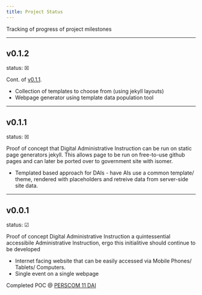 ```yaml
---
title: Project Status
---
```


Tracking of progress of project milestones

<hr>

## v0.1.2

status: &#9746;

Cont. of [v0.1.1](#v011).

- Collection of templates to choose from (using jekyll layouts)
- Webpage generator using template data population tool

<hr>

## v0.1.1

status: &#9746;

Proof of concept that Digital Administrative Instruction can be run on static page generators jekyll. This allows page to be run on free-to-use github pages and can later be ported over to government site with isomer.

- Templated based approach for DAIs - have AIs use a common template/ theme, rendered with placeholders and retreive data from server-side site data.

<hr>

## v0.0.1

status: &#9745;

Proof of concept Digital Administrative Instruction a quintessential accessibile Administrative Instruction, ergo this initialitive should continue to be developed

- Internet facing website that can be easily accessed via Mobile Phones/ Tablets/ Computers.
- Single event on a single webpage

Completed POC @ [PERSCOM 11 DAI](https://perscom11.my.canva.site)
